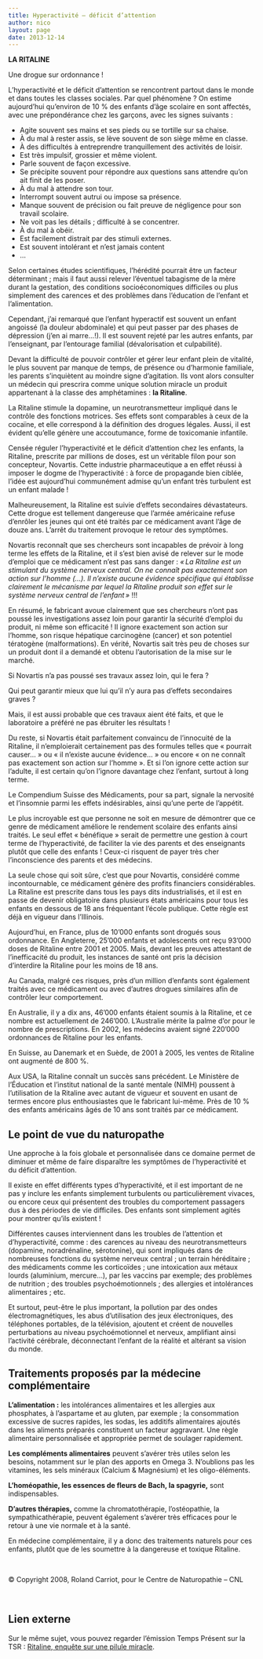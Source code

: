 ```yaml
---
title: Hyperactivité – déficit d’attention
author: nico
layout: page
date: 2013-12-14
---
```


**LA RITALINE**

Une drogue sur ordonnance !

L’hyperactivité et le déficit d’attention se rencontrent partout dans le monde et dans toutes les classes sociales. Par quel phénomène ? On estime aujourd’hui qu’environ de 10 % des enfants d’âge scolaire en sont affectés, avec une prépondérance chez les garçons, avec les signes suivants :

  * Agite souvent ses mains et ses pieds ou se tortille sur sa chaise.
  * À du mal à rester assis, se lève souvent de son siège même en classe.
  * À des difficultés à entreprendre tranquillement des activités de loisir.
  * Est très impulsif, grossier et même violent.
  * Parle souvent de façon excessive.
  * Se précipite souvent pour répondre aux questions sans attendre qu’on ait finit de les poser.
  * À du mal à attendre son tour.
  * Interrompt souvent autrui ou impose sa présence.
  * Manque souvent de précision ou fait preuve de négligence pour son travail scolaire.
  * Ne voit pas les détails ; difficulté à se concentrer.
  * À du mal à obéir.
  * Est facilement distrait par des stimuli externes.
  * Est souvent intolérant et n’est jamais content
  * …

Selon certaines études scientifiques, l’hérédité pourrait être un facteur déterminant ; mais il faut aussi relever l’éventuel tabagisme de la mère durant la gestation, des conditions socioéconomiques difficiles ou plus simplement des carences et des problèmes dans l’éducation de l’enfant et l’alimentation.

Cependant, j’ai remarqué que l’enfant hyperactif est souvent un enfant angoissé (la douleur abdominale) et qui peut passer par des phases de dépression (j’en ai marre…!). Il est souvent rejeté par les autres enfants, par l’enseignant, par l’entourage familial (dévalorisation et culpabilité).

Devant la difficulté de pouvoir contrôler et gérer leur enfant plein de vitalité, le plus souvent par manque de temps, de présence ou d’harmonie familiale, les parents s’inquiètent au moindre signe d’agitation. Ils vont alors consulter un médecin qui prescrira comme unique solution miracle un produit appartenant à la classe des amphétamines : **la Ritaline**.

La Ritaline stimule la dopamine, un neurotransmetteur impliqué dans le contrôle des fonctions motrices. Ses effets sont comparables à ceux de la cocaïne, et elle correspond à la définition des drogues légales. Aussi, il est évident qu’elle génère une accoutumance, forme de toxicomanie infantile.

Censée réguler l’hyperactivité et le déficit d’attention chez les enfants, la Ritaline, prescrite par millions de doses, est un véritable filon pour son concepteur, Novartis. Cette industrie pharmaceutique a en effet réussi à imposer le dogme de l’hyperactivité : à force de propagande bien ciblée, l’idée est aujourd’hui communément admise qu’un enfant très turbulent est un enfant malade !

Malheureusement, la Ritaline est suivie d’effets secondaires dévastateurs. Cette drogue est tellement dangereuse que l’armée américaine refuse d’enrôler les jeunes qui ont été traités par ce médicament avant l’âge de douze ans. L’arrêt du traitement provoque le retour des symptômes.

Novartis reconnaît que ses chercheurs sont incapables de prévoir à long terme les effets de la Ritaline, et il s’est bien avisé de relever sur le mode d’emploi que ce médicament n’est pas sans danger : *« La Ritaline est un stimulant du système nerveux central. On ne connaît pas exactement son action sur l’homme (…). Il n’existe aucune évidence spécifique qui établisse clairement le mécanisme par lequel la Ritaline produit son effet sur le système nerveux central de l’enfant »* !!!

En résumé, le fabricant avoue clairement que ses chercheurs n’ont pas poussé les investigations assez loin pour garantir la sécurité d’emploi du produit, ni même son efficacité ! Il ignore exactement son action sur l’homme, son risque hépatique carcinogène (cancer) et son potentiel tératogène (malformations). En vérité, Novartis sait très peu de choses sur un produit dont il a demandé et obtenu l’autorisation de la mise sur le marché.

Si Novartis n’a pas poussé ses travaux assez loin, qui le fera ?

Qui peut garantir mieux que lui qu’il n’y aura pas d’effets secondaires graves ?

Mais, il est aussi probable que ces travaux aient été faits, et que le laboratoire a préféré ne pas ébruiter les résultats !

Du reste, si Novartis était parfaitement convaincu de l’innocuité de la Ritaline, il n’emploierait certainement pas des formules telles que « pourrait causer… » ou « il n’existe aucune évidence… » ou encore « on ne connaît pas exactement son action sur l’homme ». Et si l’on ignore cette action sur l’adulte, il est certain qu’on l’ignore davantage chez l’enfant, surtout à long terme.

Le Compendium Suisse des Médicaments, pour sa part, signale la nervosité et l’insomnie parmi les effets indésirables, ainsi qu’une perte de l’appétit.

Le plus incroyable est que personne ne soit en mesure de démontrer que ce genre de médicament améliore le rendement scolaire des enfants ainsi traités. Le seul effet « bénéfique » serait de permettre une gestion à court terme de l’hyperactivité, de faciliter la vie des parents et des enseignants plutôt que celle des enfants ! Ceux-ci risquent de payer très cher l’inconscience des parents et des médecins.

La seule chose qui soit sûre, c’est que pour Novartis, considéré comme incontournable, ce médicament génère des profits financiers considérables. La Ritaline est prescrite dans tous les pays dits industrialisés, et il est en passe de devenir obligatoire dans plusieurs états américains pour tous les enfants en dessous de 18 ans fréquentant l’école publique. Cette règle est déjà en vigueur dans l’Illinois.

Aujourd’hui, en France, plus de 10’000 enfants sont drogués sous ordonnance. En Angleterre, 25’000 enfants et adolescents ont reçu 93’000 doses de Ritaline entre 2001 et 2005. Mais, devant les preuves attestant de l’inefficacité du produit, les instances de santé ont pris la décision d’interdire la Ritaline pour les moins de 18 ans.

Au Canada, malgré ces risques, près d’un million d’enfants sont également traités avec ce médicament ou avec d’autres drogues similaires afin de contrôler leur comportement.

En Australie, il y a dix ans, 46’000 enfants étaient soumis à la Ritaline, et ce nombre est actuellement de 246’000. L’Australie mérite la palme d’or pour le nombre de prescriptions. En 2002, les médecins avaient signé 220’000 ordonnances de Ritaline pour les enfants.

En Suisse, au Danemark et en Suède, de 2001 à 2005, les ventes de Ritaline ont augmenté de 800 %.

Aux USA, la Ritaline connaît un succès sans précédent. Le Ministère de l’Éducation et l’institut national de la santé mentale (NIMH) poussent à l’utilisation de la Ritaline avec autant de vigueur et souvent en usant de termes encore plus enthousiastes que le fabricant lui-même. Près de 10 % des enfants américains âgés de 10 ans sont traités par ce médicament.

## Le point de vue du naturopathe

Une approche à la fois globale et personnalisée dans ce domaine permet de diminuer et même de faire disparaître les symptômes de l’hyperactivité et du déficit d’attention.

Il existe en effet différents types d’hyperactivité, et il est important de ne pas y inclure les enfants simplement turbulents ou particulièrement vivaces, ou encore ceux qui présentent des troubles du comportement passagers dus à des périodes de vie difficiles. Des enfants sont simplement agités pour montrer qu’ils existent !

Différentes causes interviennent dans les troubles de l’attention et d’hyperactivité, comme : des carences au niveau des neurotransmetteurs (dopamine, noradrénaline, sérotonine), qui sont impliqués dans de nombreuses fonctions du système nerveux central ; un terrain héréditaire ; des médicaments comme les corticoïdes ; une intoxication aux métaux lourds (aluminium, mercure…), par les vaccins par exemple; des problèmes de nutrition ; des troubles psychoémotionnels ; des allergies et intolérances alimentaires ; etc.

Et surtout, peut-être le plus important, la pollution par des ondes électromagnétiques, les abus d’utilisation des jeux électroniques, des téléphones portables, de la télévision, ajoutent et créent de nouvelles perturbations au niveau psychoémotionnel et nerveux, amplifiant ainsi l’activité cérébrale, déconnectant l’enfant de la réalité et altérant sa vision du monde.

## Traitements proposés par la médecine complémentaire

**L’alimentation :** les intolérances alimentaires et les allergies aux phosphates, à l’aspartame et au gluten, par exemple ; la consommation excessive de sucres rapides, les sodas, les additifs alimentaires ajoutés dans les aliments préparés constituent un facteur aggravant. Une règle alimentaire personnalisée et appropriée permet de soulager rapidement.

**Les compléments alimentaires** peuvent s’avérer très utiles selon les besoins, notamment sur le plan des apports en Omega 3. N’oublions pas les vitamines, les sels minéraux (Calcium & Magnésium) et les oligo-éléments.

**L’homéopathie, les essences de fleurs de Bach, la spagyrie,** sont indispensables.

**D’autres thérapies,** comme la chromatothérapie, l’ostéopathie, la sympathicathérapie, peuvent également s’avérer très efficaces pour le retour à une vie normale et à la santé.

En médecine complémentaire, il y a donc des traitements naturels pour ces enfants, plutôt que de les soumettre à la dangereuse et toxique Ritaline.

&nbsp;

© Copyright 2008, Roland Carriot, pour le Centre de Naturopathie – CNL

&nbsp;

## Lien externe

Sur le même sujet, vous pouvez regarder l’émission Temps Présent sur la TSR : [Ritaline, enquête sur une pilule miracle][1].

 [1]: http://www.rts.ch/emissions/temps-present/sante/2904010-ritaline-enquete-sur-une-pilule-miracle.html
